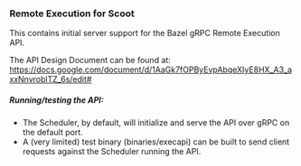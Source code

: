 ### Remote Execution for Scoot

This contains initial server support for the Bazel gRPC Remote Execution API.

The API Design Document can be found at: https://docs.google.com/document/d/1AaGk7fOPByEvpAbqeXIyE8HX_A3_axxNnvroblTZ_6s/edit#

##### Running/testing the API:
* The Scheduler, by default, will initialize and serve the API over gRPC on the default port.
* A (very limited) test binary (binaries/execapi) can be built to send client requests against the Scheduler running the API.
